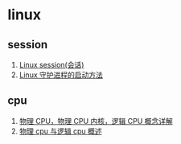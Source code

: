 # linux

## session

1. [Linux session(会话)](https://www.cnblogs.com/sparkdev/p/12146305.html)
2. [Linux 守护进程的启动方法](http://www.ruanyifeng.com/blog/2016/02/linux-daemon.html)

## cpu

1. [物理 CPU，物理 CPU 内核，逻辑 CPU 概念详解](https://blog.csdn.net/bugzeroman/article/details/89167528)
2. [物理 cpu 与逻辑 cpu 概述](https://blog.csdn.net/beautifulgrils/article/details/79799634)
